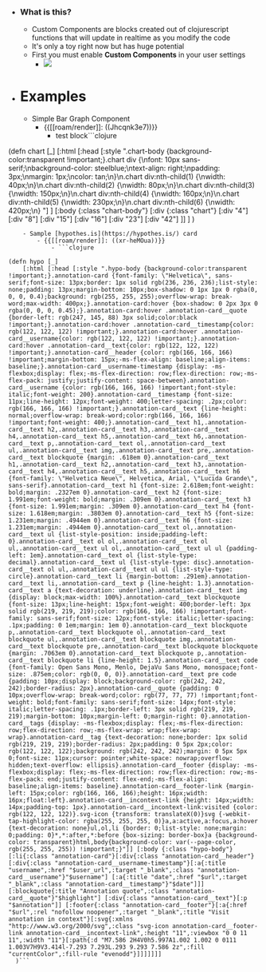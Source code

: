 - ### What is this?
    - Custom Components are blocks created out of clojurescript functions that will update in realtime as you modify the code 
    - It's only a toy right now but has huge potential
    - First you must enable **Custom Components** in your user settings
        - ![](https://firebasestorage.googleapis.com/v0/b/firescript-577a2.appspot.com/o/imgs%2Fapp%2FRoam-Collective%2FH29QielpBU.png?alt=media&token=9990a5e9-6547-46e0-af17-f28d22c8313d)
- # Examples
    - Simple Bar Graph Component
        - {{[[roam/render]]: ((Jhcqnk3e7))}}
            - test block```clojure

(defn chart [_]
  [:html 
 [:head 
  [:style ".chart-body {background-color:transparent !important;}.chart div {\nfont: 10px sans-serif;\nbackground-color: steelblue;\ntext-align: right;\npadding: 3px;\nmargin: 1px;\ncolor: tan;\n}\n.chart div:nth-child(1) {\nwidth: 40px;\n}\n.chart div:nth-child(2) {\nwidth: 80px;\n}\n.chart div:nth-child(3) {\nwidth: 150px;\n}\n.chart div:nth-child(4) {\nwidth: 160px;\n}\n.chart div:nth-child(5) {\nwidth: 230px;\n}\n.chart div:nth-child(6) {\nwidth: 420px;\n}
   "]
  ] 
 [:body {:class "chart-body"}
  [:div {:class "chart"} 
   [:div "4"] 
   [:div "8"] 
   [:div "15"] 
   [:div "16"] 
   [:div "23"] 
   [:div "42"]
   ]]
 ]
  )
```
    - Sample [hypothes.is](https://hypothes.is/) card
        - {{[[roam/render]]: ((xr-heMOua))}}
            - ```clojure

(defn hypo [_]
  	[:html [:head [:style ".hypo-body {background-color:transparent !important;}.annotation-card {font-family: \"Helvetica\", sans-serif;font-size: 13px;border: 1px solid rgb(236, 236, 236);list-style: none;padding: 13px;margin-bottom: 10px;box-shadow: 0 1px 1px 0 rgba(0, 0, 0, 0.4);background: rgb(255, 255, 255);overflow-wrap: break-word;max-width: 400px;}.annotation-card:hover {box-shadow: 0 2px 3px 0 rgba(0, 0, 0, 0.45);}.annotation-card:hover .annotation-card__quote {border-left: rgb(247, 145, 88) 3px solid;color:black !important;}.annotation-card:hover .annotation-card__timestamp{color: rgb(122, 122, 122) !important;}.annotation-card:hover .annotation-card__username{color: rgb(122, 122, 122) !important;}.annotation-card:hover .annotation-card__text{color: rgb(122, 122, 122) !important;}.annotation-card__header {color: rgb(166, 166, 166) !important;margin-bottom: 15px;-ms-flex-align: baseline;align-items: baseline;}.annotation-card__username-timestamp {display: -ms-flexbox;display: flex;-ms-flex-direction: row;flex-direction: row;-ms-flex-pack: justify;justify-content: space-between}.annotation-card__username {color: rgb(166, 166, 166) !important;font-style: italic;font-weight: 200}.annotation-card__timestamp {font-size: 11px;line-height: 12px;font-weight: 400;letter-spacing: .2px;color: rgb(166, 166, 166) !important;}.annotation-card__text {line-height: normal;overflow-wrap: break-word;color:rgb(166, 166, 166) !important;font-weight: 400;}.annotation-card__text h1,.annotation-card__text h2,.annotation-card__text h3,.annotation-card__text h4,.annotation-card__text h5,.annotation-card__text h6,.annotation-card__text p,.annotation-card__text ol,.annotation-card__text ul,.annotation-card__text img,.annotation-card__text pre,.annotation-card__text blockquote {margin: .618em 0}.annotation-card__text h1,.annotation-card__text h2,.annotation-card__text h3,.annotation-card__text h4,.annotation-card__text h5,.annotation-card__text h6 {font-family: \"Helvetica Neue\", Helvetica, Arial, \"Lucida Grande\", sans-serif}.annotation-card__text h1 {font-size: 2.618em;font-weight: bold;margin: .2327em 0}.annotation-card__text h2 {font-size: 1.991em;font-weight: bold;margin: .309em 0}.annotation-card__text h3 {font-size: 1.991em;margin: .309em 0}.annotation-card__text h4 {font-size: 1.618em;margin: .3803em 0}.annotation-card__text h5 {font-size: 1.231em;margin: .4944em 0}.annotation-card__text h6 {font-size: 1.231em;margin: .4944em 0}.annotation-card__text ol,.annotation-card__text ul {list-style-position: inside;padding-left: 0}.annotation-card__text ol ol,.annotation-card__text ol ul,.annotation-card__text ul ol,.annotation-card__text ul ul {padding-left: 1em}.annotation-card__text ol {list-style-type: decimal}.annotation-card__text ul {list-style-type: disc}.annotation-card__text ol ul,.annotation-card__text ul ul {list-style-type: circle}.annotation-card__text li {margin-bottom: .291em}.annotation-card__text li,.annotation-card__text p {line-height: 1.3}.annotation-card__text a {text-decoration: underline}.annotation-card__text img {display: block;max-width: 100%}.annotation-card__text blockquote {font-size: 13px;line-height: 15px;font-weight: 400;border-left: 3px solid rgb(219, 219, 219);color: rgb(166, 166, 166) !important;font-family: sans-serif;font-size: 12px;font-style: italic;letter-spacing: .1px;padding: 0 1em;margin: 1em 0}.annotation-card__text blockquote p,.annotation-card__text blockquote ol,.annotation-card__text blockquote ul,.annotation-card__text blockquote img,.annotation-card__text blockquote pre,.annotation-card__text blockquote blockquote {margin: .7063em 0}.annotation-card__text blockquote p,.annotation-card__text blockquote li {line-height: 1.5}.annotation-card__text code {font-family: Open Sans Mono, Menlo, DejaVu Sans Mono, monospace;font-size: .875em;color: rgb(0, 0, 0)}.annotation-card__text pre code {padding: 10px;display: block;background-color: rgb(242, 242, 242);border-radius: 2px}.annotation-card__quote {padding: 0 10px;overflow-wrap: break-word;color: rgb(77, 77, 77) !important;font-weight: bold;font-family: sans-serif;font-size: 14px;font-style: italic;letter-spacing: .1px;border-left: 3px solid rgb(219, 219, 219);margin-bottom: 10px;margin-left: 0;margin-right: 0}.annotation-card__tags {display: -ms-flexbox;display: flex;-ms-flex-direction: row;flex-direction: row;-ms-flex-wrap: wrap;flex-wrap: wrap}.annotation-card__tag {text-decoration: none;border: 1px solid rgb(219, 219, 219);border-radius: 2px;padding: 0 5px 2px;color: rgb(122, 122, 122);background: rgb(242, 242, 242);margin: 0 5px 5px 0;font-size: 11px;cursor: pointer;white-space: nowrap;overflow: hidden;text-overflow: ellipsis}.annotation-card__footer {display: -ms-flexbox;display: flex;-ms-flex-direction: row;flex-direction: row;-ms-flex-pack: end;justify-content: flex-end;-ms-flex-align: baseline;align-items: baseline}.annotation-card__footer-link {margin-left: 15px;color: rgb(166, 166, 166);height: 16px;width: 16px;float:left}.annotation-card__incontext-link {height: 14px;width: 14px;padding-top: 1px}.annotation-card__incontext-link:visited {color: rgb(122, 122, 122)}.svg-icon {transform: translateX(0)}svg {-webkit-tap-highlight-color: rgba(255, 255, 255, 0)}a,a:active,a:focus,a:hover {text-decoration: none}ul,ol,li {border: 0;list-style: none;margin: 0;padding: 0}*,*:after,*:before {box-sizing: border-box}a {background-color: transparent}html,body{background-color: var(--page-color, rgb(255, 255, 255)) !important;}"]] [:body {:class "hypo-body"} [:li{:class "annotation-card"}[:div{:class "annotation-card__header"}[:div{:class "annotation-card__username-timestamp"}[:a{:title "username",:href "$user_url",:target "_blank",:class "annotation-card__username"}"$username"] [:a{:title "date",:href "$url",:target "_blank",:class "annotation-card__timestamp"}"$date"]]] [:blockquote{:title "Annotation quote",:class "annotation-card__quote"}"$highlight"] [:div{:class "annotation-card__text"}[:p "$annotation"]] [:footer{:class "annotation-card__footer"}[:a{:href "$url",:rel "nofollow noopener",:target "_blank",:title "Visit annotation in context"}[:svg{:xmlns "http://www.w3.org/2000/svg",:class "svg-icon annotation-card__footer-link annotation-card__incontext-link",:height "11",:viewbox "0 0 11 11",:width "11"}[:path{:d "M7.586 2H4V0h5.997A1.002 1.002 0 0111 1.003V7H9V3.414l-7.293 7.293L.293 9.293 7.586 2z",:fill "currentColor",:fill-rule "evenodd"}]]]]]]]
  )```
